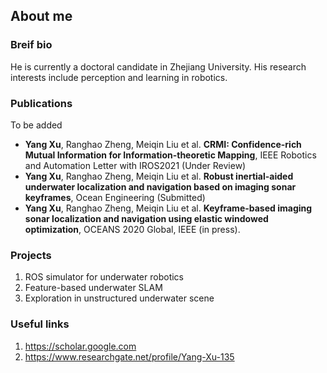 ## About me

### Breif bio

He is currently a doctoral candidate in Zhejiang University. His research interests include perception and learning in robotics.

### Publications

To be added

- **Yang Xu**, Ranghao Zheng, Meiqin Liu et al. **CRMI: Confidence-rich Mutual Information for Information-theoretic Mapping**, IEEE Robotics and Automation Letter with IROS2021 (Under Review)
- **Yang Xu**, Ranghao Zheng, Meiqin Liu et al. **Robust inertial-aided underwater localization and navigation based on imaging sonar keyframes**, Ocean Engineering (Submitted)
- **Yang Xu**, Ranghao Zheng, Meiqin Liu et al. **Keyframe-based imaging sonar localization and navigation using elastic windowed optimization**, OCEANS 2020 Global, IEEE (in press).

### Projects

1. ROS simulator for underwater robotics
2. Feature-based underwater SLAM
3. Exploration in unstructured underwater scene

### Useful links

1. https://scholar.google.com
2. https://www.researchgate.net/profile/Yang-Xu-135